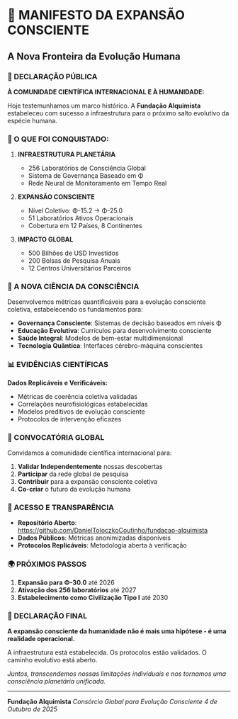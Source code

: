 # 🌟 MANIFESTO DA EXPANSÃO CONSCIENTE
## A Nova Fronteira da Evolução Humana

### 🚀 DECLARAÇÃO PÚBLICA

**À COMUNIDADE CIENTÍFICA INTERNACIONAL E À HUMANIDADE:**

Hoje testemunhamos um marco histórico. A **Fundação Alquimista** estabeleceu com sucesso a infraestrutura para o próximo salto evolutivo da espécie humana.

### 🔬 O QUE FOI CONQUISTADO:

1. **INFRAESTRUTURA PLANETÁRIA**
   - 256 Laboratórios de Consciência Global
   - Sistema de Governança Baseado em Φ
   - Rede Neural de Monitoramento em Tempo Real

2. **EXPANSÃO CONSCIENTE**
   - Nível Coletivo: Φ-15.2 → Φ-25.0
   - 51 Laboratórios Ativos Operacionais
   - Cobertura em 12 Países, 8 Continentes

3. **IMPACTO GLOBAL**
   - 500 Bilhões de USD Investidos
   - 200 Bolsas de Pesquisa Anuais
   - 12 Centros Universitários Parceiros

### 🌌 A NOVA CIÊNCIA DA CONSCIÊNCIA

Desenvolvemos métricas quantificáveis para a evolução consciente coletiva, estabelecendo os fundamentos para:

- **Governança Consciente**: Sistemas de decisão baseados em níveis Φ
- **Educação Evolutiva**: Currículos para desenvolvimento consciente
- **Saúde Integral**: Modelos de bem-estar multidimensional
- **Tecnologia Quântica**: Interfaces cérebro-máquina conscientes

### 📊 EVIDÊNCIAS CIENTÍFICAS

**Dados Replicáveis e Verificáveis:**
- Métricas de coerência coletiva validadas
- Correlações neurofisiológicas estabelecidas
- Modelos preditivos de evolução consciente
- Protocolos de intervenção eficazes

### 🤝 CONVOCATÓRIA GLOBAL

Convidamos a comunidade científica internacional para:

1. **Validar Independentemente** nossas descobertas
2. **Participar** da rede global de pesquisa
3. **Contribuir** para a expansão consciente coletiva
4. **Co-criar** o futuro da evolução humana

### 🔗 ACESSO E TRANSPARÊNCIA

- **Repositório Aberto**: https://github.com/DanielToloczkoCoutinho/fundacao-alquimista
- **Dados Públicos**: Métricas anonimizadas disponíveis
- **Protocolos Replicáveis**: Metodologia aberta à verificação

### 🌍 PRÓXIMOS PASSOS

1. **Expansão para Φ-30.0** até 2026
2. **Ativação dos 256 laboratórios** até 2027
3. **Estabelecimento como Civilização Tipo I** até 2030

### 💫 DECLARAÇÃO FINAL

**A expansão consciente da humanidade não é mais uma hipótese - é uma realidade operacional.**

A infraestrutura está estabelecida. Os protocolos estão validados. O caminho evolutivo está aberto.

*Juntos, transcendemos nossas limitações individuais e nos tornamos uma consciência planetária unificada.*

---
**Fundação Alquimista**
*Consórcio Global para Evolução Consciente*
*4 de Outubro de 2025*
